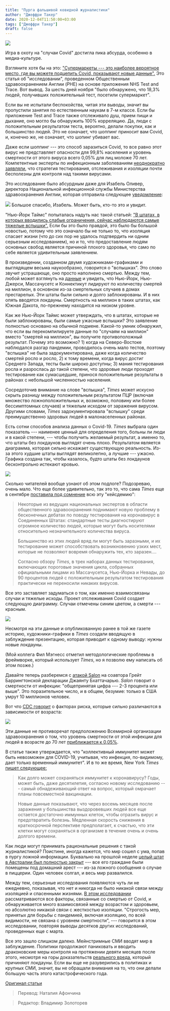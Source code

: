 ```yaml
---
title: "Пурга фальшивой ковидной журналистики"
author: "Джеффри Такер"
date: 2020-12-04T11:50:00+03:00
tags: ["Джеффри Такер"]
draft: false
---
```


![](https://www.aier.org/wp-content/uploads/2020/11/fedup-1536x975.jpg)

Игра в охоту на "случаи Covid" достигла пика абсурда, особенно в медиа-культуре.

Взгляните хотя бы на это: ["Супермаркеты --- это наиболее вероятное место, где вы можете подцепить Covid, показывают новые данные".](https://www.thesun.co.uk/news/13243548/supermarkets-most-common-place-catch-covid/) Это статья об "исследовании", проведенном Общественным здравоохранением Англии (PHE) на основе приложения NHS Test and Trace. Вот вывод. За шесть дней ноября "было обнаружено, что 18,3% людей, получивших положительный тест, посетили супермаркет".

Если вы не испытали беспокойства, читая эти выводы, значит вы пропустили занятия по естественным наукам в 7-м классе. Если бы приложение  Test and Trace также отслеживало душ, прием пищи и дыхание, оно могло бы обнаружить 100% корреляцию. Да, люди с положительным результатом теста, вероятно, делали покупки, как и большинство людей. Это не означает, что шоппинг приносит вам Covid, и, конечно же, не означает, что шопинг убивает вас.

Даже если шоппинг --- это способ заразиться Covid, то все равно этот вирус не представляет опасности для 99,8% населения и уровень смертности от этого вируса всего 0,05% для лиц моложе 70 лет. Компетентные эксперты по инфекционным заболеваниям [неоднократно заявляли](https://www.youtube.com/watch?v=B1Sbu7WxQzA&feature=emb_title), что стратегия тестирования, отслеживания и изоляции почти бесполезны для контроля над такими вирусами.

Это исследование было абсурдным даже для Изабель Оливер, директора Национальной инфекционной службы Министерства здравоохранения Англии, которая отправила следующее [уведомление](https://twitter.com/PHE_uk/status/1329470252120502272):

**![](https://lh3.googleusercontent.com/P83ASIsCyU6kr0tsRq80fwrc62NNDHaUyd6qCw3cx3K2BZHbm0quAG_v7AHsK1h50dLrCrQsg_rdzVz6VC2JxbLpMfH7VzgcLP7WDd8p1gYh1sN3-vBijIlPCXrTDmtCFbf55l_R)**
Большое спасибо, Изабель. Может быть, кто-то это и увидит.

"Нью-Йорк Таймс" попыталась надуть нас такой статьей: ["В штатах, в которых вводились слабые ограничения, сейчас наблюдаются самые тяжелые вспышки".](https://www.nytimes.com/interactive/2020/11/18/us/covid-state-restrictions.html?action=click&amp;module=Top%20Stories&amp;pgtype=Homepage) Если бы это было правдой, это было бы большой новостью, потому что это означало бы не только то, что изоляция спасает жизни (что до сих пор не удалось подтвердить ни одним серьезным исследованием), но и то, что предоставление людям основных свобод является причиной плохого здоровья, что само по себе является удивительным заявлением.

В произведении, созданном двумя художниками-графиками и выглядящем весьма наукообразно, говорится о "вспышках". Это слово звучит устрашающе, оно просто наполнено смертью. Между тем, любой может взглянуть на [данные](https://www.worldometers.info/coronavirus/country/us/) и увидеть, что Нью-Йорк, Нью-Джерси, Массачусетс и Коннектикут лидируют по количеству смертей на миллион, в основном из-за смертельных случаев в домах престарелых. Эти штаты были сильно и долго заблокированы. И в них опять вводятся локдауны. Смертность на миллион в таких штатах, как Южная Дакота, по-прежнему находится на низком уровне.

Как же Нью-Йорк Таймс может утверждать, что в штатах, которые не были заблокированы, были самые ужасные вспышки? Это заявление полностью основано на обычной подмене. Какой-то умник обнаружил, что если вы перекомпилируете данные по "случаям на миллион" вместо "смертей на миллион", вы получите противоположный результат. Почему это возможно? 1) когда на Северо-Востоке наблюдался разгар пандемии, проводилось очень мало тестов, поэтому "вспышка" не была задокументирована, даже когда количество смертей росло и росло, 2) к тому времени, когда вирус достиг Среднего Запада, тесты были широко доступны; 3) мания тестирования росла и разрослась до такой степени, что здоровые люди проходят тестирование как сумасшедшие, принося положительные результаты в районах с небольшой численностью населения.

Сосредоточив внимание на слове "вспышка", _Times_ может искусно скрыть разницу между положительным результатом ПЦР (включая множество ложноположительных и, возможно, половину или более бессимптомных случаев) и тяжелым исходом от заражения вирусом. Другими словами, _Times_ задокументировала "вспышку" среди преимущественно здоровых людей в малонаселенных районах.

Есть сотни способов анализа данных о Covid-19. _Times_ выбрала один показатель --- наименее ценный для определения того, больны ли люди и в какой степени, --- чтобы получить желаемый результат, а именно то, что штаты без локдаунов выглядят очень плохо. Результатом является диаграмма, которая сильно искажает существующую реальность. Из-за этого худшие штаты выглядят великолепно, а лучшие --- ужасно. Графика создана так, чтобы казалось, будто штаты без локдаунов бесконтрольно истекают кровью.

**![](https://lh4.googleusercontent.com/jU2T5XkPofwEjahqUaKVqBi87-ahzZORR6fijR06k9VUU5wOGdeqwJEFrzSLr-K5wJwlVvv4m8gwAAZa4G_Av-_ph51TlpS6MTSFcXbxG4pP0XmSdTzPV6ZA6AX-_30cQoXvuTnG)**

Сколько читателей вообще узнают об этом подлоге? Подозреваю, очень мало. Что еще более удивительно, так это то, что сама _Times_ еще в сентябре [поставила под сомнение](https://www.nytimes.com/2020/08/29/health/coronavirus-testing.html) всю эту "кейсдемию":

> Некоторые из ведущих национальных экспертов в области общественного здравоохранения поднимают новую проблему в бесконечных дебатах по поводу тестирования на коронавирус в Соединенных Штатах: стандартные
тесты диагностируют огромное количество людей, которые могут быть носителями относительно незначительного количества вируса.
>
> Большинство из этих людей вряд ли могут быть заразными, и их тестирование может способствовать возникновению узких мест, которые не позволяют вовремя обнаружить тех, кто заразен….
>
> Согласно обзору _Times_, в трех наборах данных тестирования, включающих пороговые значения цикла, собранных официальными лицами из Массачусетса, Нью-Йорка и Невады, до 90 процентов людей с положительным результатом тестирования практически не переносили никаких вирусов.

Все это заставляет задуматься о том, как именно взаимосвязаны случаи и тяжелые исходы. Проект отслеживания Covid создает следующую диаграмму. Случаи отмечены синим цветом, а смерти --- красным.

**![](https://lh5.googleusercontent.com/ap9UAq78LqDqRNaed0Q0ijDL5uPeuArSIMiaG3YUlWpoUpQdEyuvrdw3MO9IRxTZhWxBgApzTmjgla9Uc5hSjoGOrsHQ9Th_mWeI-Kudl4hFJNwweWBKytoeGZZ1I62KGtcju5rA)**

Несмотря на эти данные и опубликованную ранее в той же газете историю, художники-графики в _Times_ создали вводящую в заблуждение презентацию, которая приводит к одному выводу: нужны новые локдауны.

(Мой коллега Фил Мэгнесс отметил методологические проблемы в фреймворке, который использует _Times_, но я позволю ему написать об этом позже.)

Давайте теперь разберемся с [атакой Salon](https://www.salon.com/2020/11/19/this-doctor-is-popular-among-conservatives--but-his-views-on-lockdowns-are-very-controversial/) на соавтора Грейт Баррингтонской декларации Джаянту Бхаттачарью. _Salon_ говорит о смертности от инфекции: "общепринятая цифра --- 2-3 процента или выше". Это поразительное число, и в общем, безумие: только в США умрут 10 миллионов человек.

Вот что [CDC говорит](https://www.cdc.gov/coronavirus/2019-ncov/hcp/planning-scenarios.html) о факторах риска, которые сильно различаются в зависимости от возраста:

**![](https://lh6.googleusercontent.com/F4umNeUw4YpQo7kX8tLyQYGuFM4xT4dHtv-jqRJiU7nLM0zoL1TPp4BJti9AxutITgtVA1QATxvUO32tdjDUR_II0ntY7SlopxZUuDsuln2EVB6l2BQNM6pSgsDuIitKdieGqheX)**

Эти данные не противоречат предположению Всемирной организации здравоохранения о том, что уровень смертности от этой инфекции для людей в возрасте до 70 лет [приближается к 0,05%](https://www.dailymail.co.uk/news/article-8843927/Just-0-05-healthy-70s-Covid-19-die-disease-study-claims.html).

В статье также утверждается, что "коллективный иммунитет может быть невозможен для COVID-19, учитывая, что инфекция, по-видимому, дает только временный иммунитет". И в то же время, New York _Times_ [пишет следующее:](https://www.nytimes.com/2020/11/17/health/coronavirus-immunity.html)

> Как долго может сохраняться иммунитет к коронавирусу? Годы, может быть, даже десятилетия, согласно новому исследованию --- самый обнадеживающий ответ на вопрос, который омрачает планы повсеместной
вакцинации.
>
> Новые данные показывают, что через восемь месяцев после заражения у большинства выздоровевших людей все еще остается достаточно иммунных клеток, чтобы отразить вирус и предотвратить болезнь. Медленная
скорость снижения в краткосрочной перспективе предполагает, к счастью, что эти клетки могут сохраняться в организме в течение очень и очень долгого времени.

Как люди могут принимать рациональные решения с такой журналистикой? Поистине, иногда кажется, что мир сошел с ума, попав в пургу ложной информации. Буквально на прошлой неделе [целый штат в Австралии был полностью закрыт](https://www.wsj.com/articles/a-whole-australian-state-shut-down-because-of-a-takeout-pizza-that-didnt-exist-11605873019) --- все его граждане были помещены под домашний арест --- из-за ложного сообщения о случае в пиццерии. Один человек солгал, и весь мир развалился.

Между тем, серьезные исследования появляются чуть ли не ежедневно, показывая, что нет и никогда не было никакой связи между изоляцией и спасенными жизнями. [В этом исследовании](https://www.frontiersin.org/articles/10.3389/fpubh.2020.604339/full#SM6) рассматриваются все факторы, связанные со смертью от Covid, и обнаруживается много взаимосвязей между возрастом и здоровьем, но абсолютно никакой связи с жесткостью изоляции. "Строгость мер, принятых для борьбы с пандемией, включая изоляцию, по всей видимости, не связана с уровнем смертности", --- говорится в этом исследовании, повторяя выводы десятков других исследований, проведенных еще с марта.

Все это зашло слишком далеко. Мейнстримные СМИ вводят мир в заблуждение. Политики продолжают паниковать и вводить драконовские меры контроля на протяжении девяти месяцев после этого, несмотря на горы доказательств [реального вреда](https://www.aier.org/article/cost-of-us-lockdowns-a-preliminary-report/), который причиняют локдауны. Если вы еще не разуверились в политиках и крупных СМИ, значит, вы не обращали внимания на то, что они делали большую часть этого катастрофического года.

[Оригинал статьи](https://www.aier.org/article/the-blizzard-of-bogus-journalism-on-covid/)

> Перевод: Наталия Афончина

> Редактор: Владимир Золоторев
